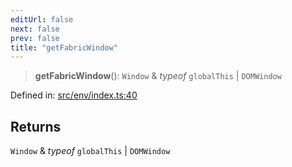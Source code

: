 ```yaml
---
editUrl: false
next: false
prev: false
title: "getFabricWindow"
---
```


> **getFabricWindow**(): `Window` & *typeof* `globalThis` \| `DOMWindow`

Defined in: [src/env/index.ts:40](https://github.com/fabricjs/fabric.js/blob/8206f10a405480a7ba988ff6cfdde6412c1f13f8/src/env/index.ts#L40)

## Returns

`Window` & *typeof* `globalThis` \| `DOMWindow`
